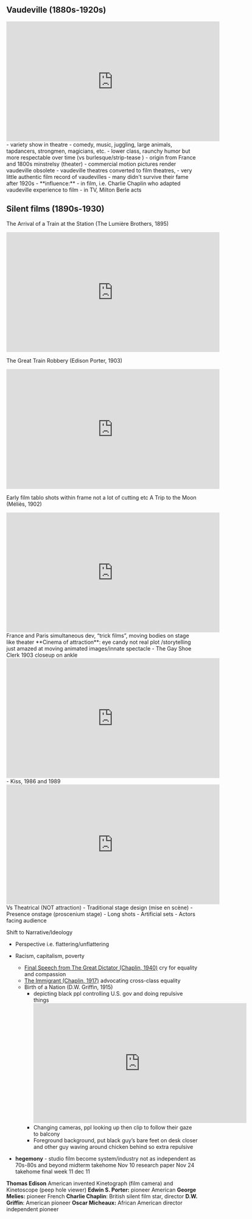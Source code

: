 ## Vaudeville (1880s-1920s)

<iframe width="560" height="315" src="https://www.youtube.com/embed/fwK1VR50drk?si=_swF9Ml2F-86daTO" title="YouTube video player" frameborder="0" allow="accelerometer; autoplay; clipboard-write; encrypted-media; gyroscope; picture-in-picture; web-share" referrerpolicy="strict-origin-when-cross-origin" allowfullscreen></iframe>
- variety show in theatre
- comedy, music, juggling, large animals, tapdancers, strongmen, magicians, etc.
- lower class, raunchy humor but more respectable over time (vs burlesque/strip-tease )
- origin from France and 1800s minstrelsy (theater)
- commercial motion pictures render vaudeville obsolete
	- vaudeville theatres converted to film theatres,
	- very little authentic film record of vaudevilles
	- many didn't survive their fame after 1920s
- **influence:** 
	- in film, i.e. Charlie Chaplin who adapted vaudeville experience to film
	- in TV, Milton Berle acts

## Silent films (1890s-1930)
The Arrival of a Train at the Station (The Lumière Brothers, 1895)
<iframe width="560" height="315" src="https://www.youtube.com/embed/1FAj9fJQRZA?si=Zh5G_5Qz6QYQQlPa" title="YouTube video player" frameborder="0" allow="accelerometer; autoplay; clipboard-write; encrypted-media; gyroscope; picture-in-picture; web-share" referrerpolicy="strict-origin-when-cross-origin" allowfullscreen></iframe>

The Great Train Robbery (Edison Porter, 1903)
<iframe width="560" height="315" src="https://www.youtube.com/embed/zuto7qWrplc?si=0siKpmPrU9b2sUOq" title="YouTube video player" frameborder="0" allow="accelerometer; autoplay; clipboard-write; encrypted-media; gyroscope; picture-in-picture; web-share" referrerpolicy="strict-origin-when-cross-origin" allowfullscreen></iframe>

Early film tablo shots within frame not a lot of cutting etc 
A Trip to the Moon (Méliès, 1902)
<iframe width="560" height="315" src="https://www.youtube.com/embed/ZNAHcMMOHE8?si=WsNnwpjSmf91Mslm" title="YouTube video player" frameborder="0" allow="accelerometer; autoplay; clipboard-write; encrypted-media; gyroscope; picture-in-picture; web-share" referrerpolicy="strict-origin-when-cross-origin" allowfullscreen></iframe>
France and Paris simultaneous dev, “trick films”, moving bodies on stage like theater 
**Cinema of attraction**: eye candy not real plot /storytelling just amazed at moving animated images/innate spectacle
- The Gay Shoe Clerk 1903 closeup on ankle
<iframe width="560" height="315" src="https://www.youtube.com/embed/0Xy6t3guNCU?si=sjXgqe3pElBVSS3-&amp;start=38" title="YouTube video player" frameborder="0" allow="accelerometer; autoplay; clipboard-write; encrypted-media; gyroscope; picture-in-picture; web-share" referrerpolicy="strict-origin-when-cross-origin" allowfullscreen></iframe>
- Kiss, 1986 and 1989
	<iframe width="560" height="315" src="https://www.youtube.com/embed/IUyTcpvTPu0?si=K_yUA_66GqWxkv8F" title="YouTube video player" frameborder="0" allow="accelerometer; autoplay; clipboard-write; encrypted-media; gyroscope; picture-in-picture; web-share" referrerpolicy="strict-origin-when-cross-origin" allowfullscreen></iframe>
Vs Theatrical (NOT attraction)
- Traditional stage design (mise en scène)
- Presence onstage (proscenium stage)
- Long shots
- Artificial sets
- Actors facing audience

Shift to Narrative/Ideology 
- Perspective i.e. flattering/unflattering 
- Racism, capitalism, poverty
	- [Final Speech from The Great Dictator (Chaplin, 1940)](https://youtu.be/J7GY1Xg6X20?si=qh2mVr2blOTulzcu) cry for equality and compassion
	- [The Immigrant (Chaplin, 1917)](https://youtu.be/HWmtKIix4jY?si=NW6xkxROO6fxdqc9) advocating cross-class equality
	- Birth of a Nation (D.W. Griffin, 1915) 
		- depicting black ppl controlling U.S. gov and doing repulsive things
			<iframe width="560" height="315" src="https://www.youtube.com/embed/GBzDH-Vwzy4?si=jYAqB3mzyvcDGgcu" title="YouTube video player" frameborder="0" allow="accelerometer; autoplay; clipboard-write; encrypted-media; gyroscope; picture-in-picture; web-share" referrerpolicy="strict-origin-when-cross-origin" allowfullscreen></iframe>
		- Changing cameras, ppl looking up then clip to follow their gaze to balcony
		- Foreground background, put black guy’s bare feet on desk closer and other guy waving around chicken behind so extra repulsive


- **hegemony** - studio film become system/industry not as independent as 70s-80s and beyond
midterm takehome Nov 10
research paper Nov 24
takehome final week 11 dec 11

**Thomas Edison** American invented Kinetograph (film camera) and Kinetoscope (peep hole viewer)
**Edwin S. Porter:** pioneer American
**George Melies:** pioneer French
**Charlie Chaplin**: British silent film star, director
**D.W. Griffin**: American pioneer
**Oscar Micheaux:** African American director independent pioneer
